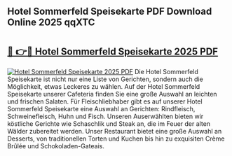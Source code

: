 ## Hotel Sommerfeld Speisekarte PDF Download Online 2025 qqXTC

# <h2><a href="http://gca9goq.nevu.top/?p=Hotel+Sommerfeld+Speisekarte">🔗 👉🔴 Hotel Sommerfeld Speisekarte 2025 PDF</a></h2>

[![Hotel Sommerfeld Speisekarte 2025 PDF](https://i.imgur.com/dBaPXMq.png)](http://gca9goq.nevu.top/?p=Hotel+Sommerfeld+Speisekarte)
Die Hotel Sommerfeld Speisekarte ist nicht nur eine Liste von Gerichten, sondern auch die Möglichkeit, etwas Leckeres zu wählen. Auf der Hotel Sommerfeld Speisekarte unserer Cafeteria finden Sie eine große Auswahl an leichten und frischen Salaten. Für Fleischliebhaber gibt es auf unserer Hotel Sommerfeld Speisekarte eine Auswahl an Gerichten: Rindfleisch, Schweinefleisch, Huhn und Fisch. Unseren Auserwählten bieten wir köstliche Gerichte wie Schaschlik und Steak an, die im Feuer der alten Wälder zubereitet werden. Unser Restaurant bietet eine große Auswahl an Desserts, von traditionellen Torten und Kuchen bis hin zu exquisiten Crème Brûlée und Schokoladen-Gateais.
